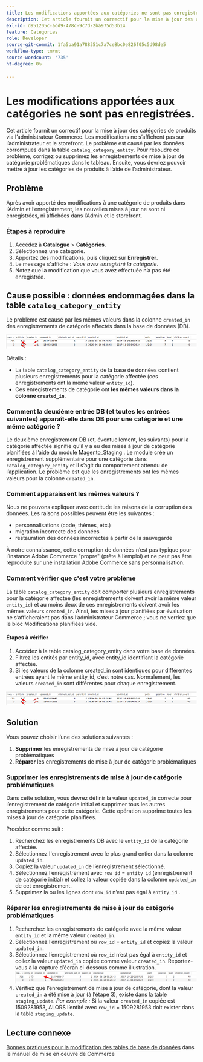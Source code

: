 ```yaml
---
title: Les modifications apportées aux catégories ne sont pas enregistrées.
description: Cet article fournit un correctif pour la mise à jour des catégories de produits via l’administrateur Commerce. Les modifications ne s’affichent pas sur l’administrateur et le storefront. Le problème est dû aux données corrompues de la table &grave;catalog_category_entity&grave;. Pour résoudre ce problème, corrigez ou supprimez les enregistrements de mise à jour de catégorie problématiques dans le tableau. Ensuite, vous devriez pouvoir mettre à jour les catégories de produits à l’aide de l’administrateur.
exl-id: d951205c-add9-478c-9c7d-2ba975d53b14
feature: Categories
role: Developer
source-git-commit: 1fa5ba91a788351c7a7ce8bc0e826f05c5d98de5
workflow-type: tm+mt
source-wordcount: '735'
ht-degree: 0%

---
```


# Les modifications apportées aux catégories ne sont pas enregistrées.

Cet article fournit un correctif pour la mise à jour des catégories de produits via l’administrateur Commerce. Les modifications ne s’affichent pas sur l’administrateur et le storefront. Le problème est causé par les données corrompues dans la table `catalog_category_entity`. Pour résoudre ce problème, corrigez ou supprimez les enregistrements de mise à jour de catégorie problématiques dans le tableau. Ensuite, vous devriez pouvoir mettre à jour les catégories de produits à l’aide de l’administrateur.

## Problème

Après avoir apporté des modifications à une catégorie de produits dans l’Admin et l’enregistrement, les nouvelles mises à jour ne sont ni enregistrées, ni affichées dans l’Admin et le storefront.

### Étapes à reproduire

1. Accédez à **Catalogue** > **Catégories**.
1. Sélectionnez une catégorie.
1. Apportez des modifications, puis cliquez sur **Enregistrer**.
1. Le message s&#39;affiche : *Vous avez enregistré la catégorie*.
1. Notez que la modification que vous avez effectuée n’a pas été enregistrée.

## Cause possible : données endommagées dans la table `catalog_category_entity`

Le problème est causé par les mêmes valeurs dans la colonne `created_in` des enregistrements de catégorie affectés dans la base de données (DB).

![Données corrompues dans la table catalog_category_entity](assets/catalog_category_entity.png)

Détails :

* La table `catalog_category_entity` de la base de données contient plusieurs enregistrements pour la catégorie affectée (ces enregistrements ont la même valeur `entity_id`).
* Ces enregistrements de catégorie ont **les mêmes valeurs dans la colonne `created_in`**.

### Comment la deuxième entrée DB (et toutes les entrées suivantes) apparaît-elle dans DB pour une catégorie et une même catégorie ?

Le deuxième enregistrement DB (et, éventuellement, les suivants) pour la catégorie affectée signifie qu’il y a eu des mises à jour de catégorie planifiées à l’aide du module Magento\_Staging . Le module crée un enregistrement supplémentaire pour une catégorie dans `catalog_category_entity` et il s’agit du comportement attendu de l’application. Le problème est que les enregistrements ont les mêmes valeurs pour la colonne `created_in`.

### Comment apparaissent les mêmes valeurs ?

Nous ne pouvons expliquer avec certitude les raisons de la corruption des données. Les raisons possibles peuvent être les suivantes :

* personnalisations (code, thèmes, etc.)
* migration incorrecte des données
* restauration des données incorrectes à partir de la sauvegarde

À notre connaissance, cette corruption de données n’est pas typique pour l’instance Adobe Commerce &quot;propre&quot; (prête à l’emploi) et ne peut pas être reproduite sur une installation Adobe Commerce sans personnalisation.

### Comment vérifier que c&#39;est votre problème

La table `catalog_category_entity` doit comporter plusieurs enregistrements pour la catégorie affectée (les enregistrements doivent avoir la même valeur `entity_id`) et au moins deux de ces enregistrements doivent avoir les mêmes valeurs `created_in`. Ainsi, les mises à jour planifiées par évaluation ne s’afficheraient pas dans l’administrateur Commerce ; vous ne verriez que le bloc Modifications planifiées vide.

#### Étapes à vérifier

1. Accédez à la table catalog\_category\_entity dans votre base de données.
1. Filtrez les entités par entity\_id, avec entity\_id identifiant la catégorie affectée.
1. Si les valeurs de la colonne created\_in sont identiques pour différentes entrées ayant le même entity\_id, c’est notre cas. Normalement, les valeurs `created_in` sont différentes pour chaque enregistrement.

![Données corrompues dans la table catalog_category_entity](assets/catalog_category_entity.png)

## Solution

Vous pouvez choisir l’une des solutions suivantes :

1. **Supprimer** les enregistrements de mise à jour de catégorie problématiques
1. **Réparer** les enregistrements de mise à jour de catégorie problématiques

### Supprimer les enregistrements de mise à jour de catégorie problématiques

Dans cette solution, vous devrez définir la valeur `updated_in` correcte pour l’enregistrement de catégorie initial et supprimer tous les autres enregistrements pour cette catégorie. Cette opération supprime toutes les mises à jour de catégorie planifiées.

Procédez comme suit :

1. Recherchez les enregistrements DB avec le `entity_id` de la catégorie affectée.
1. Sélectionnez l&#39;enregistrement avec le plus grand entier dans la colonne `updated_in`.
1. Copiez la valeur `updated_in` de l’enregistrement sélectionné.
1. Sélectionnez l’enregistrement avec `row_id` = `entity_id` (enregistrement de catégorie initial) et collez la valeur copiée dans la colonne `updated_in` de cet enregistrement.
1. Supprimez la ou les lignes dont `row_id` n’est pas égal à `entity_id` .

### Réparer les enregistrements de mise à jour de catégorie problématiques

1. Recherchez les enregistrements de catégorie avec la même valeur `entity_id` et la même valeur `created_in`.
1. Sélectionnez l’enregistrement où `row_id` = `entity_id` et copiez la valeur `updated_in`.
1. Sélectionnez l’enregistrement où `row_id` n’est pas égal à `entity_id` et collez la valeur `updated_in` copiée comme valeur `created_in`. Reportez-vous à la capture d’écran ci-dessous comme illustration.    ![Copie de la valeur created_in value.png](assets/copy_created-in_value.png)
1. Vérifiez que l’enregistrement de mise à jour de catégorie, dont la valeur `created_in` a été mise à jour (à l’étape 3), existe dans la table `staging_update`. *Par exemple :* Si la valeur `created_in` copiée est 1509281953, ALORS l’entité avec `row_id` = 1509281953 doit exister dans la table `staging_update`.

## Lecture connexe

[&#x200B; Bonnes pratiques pour la modification des tables de base de données](https://experienceleague.adobe.com/fr/docs/commerce-operations/implementation-playbook/best-practices/development/modifying-core-and-third-party-tables#why-adobe-recommends-avoiding-modifications) dans le manuel de mise en oeuvre de Commerce
